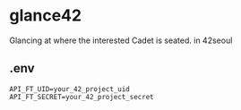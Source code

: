 # glance42
Glancing at where the interested Cadet is seated. in 42seoul

## .env
```
API_FT_UID=your_42_project_uid
API_FT_SECRET=your_42_project_secret
```
